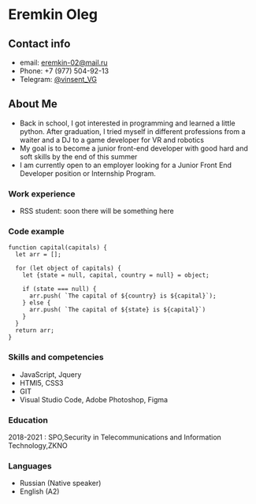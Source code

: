 # Eremkin Oleg

## Contact info

- email: eremkin-02@mail.ru
- Phone: +7 (977) 504-92-13
- Telegram: [@vinsent_VG](https://t.me/vinsent_VG)

## About Me

- Back in school, I got interested in programming and learned a little python. After graduation, I tried myself in different professions from a waiter and a DJ to a game developer for VR and robotics
- My goal is to become a junior front-end developer with good hard and soft skills by the end of this summer
- I am currently open to an employer looking for a Junior Front End Developer position or Internship Program.

### Work experience

- RSS student: soon there will be something here

### Code example

```
function capital(capitals) {
  let arr = [];

  for (let object of capitals) {
    let {state = null, capital, country = null} = object;

    if (state === null) {
      arr.push( `The capital of ${country} is ${capital}`);
    } else {
      arr.push( `The capital of ${state} is ${capital}`)
    }
  }
  return arr;
}
```

### Skills and competencies

- JavaScript, Jquery
- HTMl5, CSS3
- GIT
- Visual Studio Code, Adobe Photoshop, Figma

### Education

2018-2021
:
SPO,Security in Telecommunications and Information Technology,ZKNO

### Languages

- Russian (Native speaker)
- English (A2)
